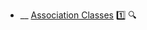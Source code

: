 * __ [Association Classes](./uml/classDiagrams/associationClasses) :one: <trigger for="pop:classDiagrams-associationClasses-preview">:mag:</trigger>

<popover id="pop:classDiagrams-associationClasses-preview" title=":mag: Association Classes" placement="right">
  <div slot="content">
    <include src=".\preview.md" />
  </div>
</popover>
